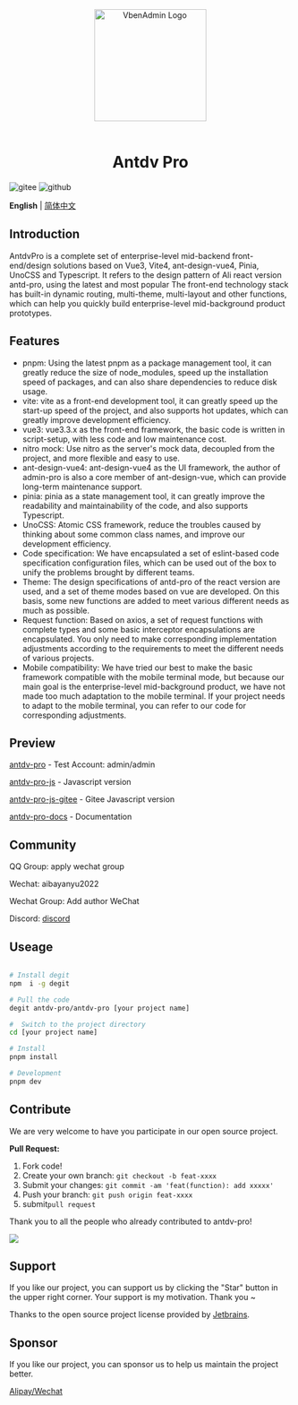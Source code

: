 <div align="center"> <a href="https://github.com/antdv-pro/antdv-pro"> <img alt="VbenAdmin Logo" width="200" height="200" src="./public/logo.svg"> </a> <br> <br>

<h1>Antdv Pro</h1>

</div>

![gitee](https://gitee.com/antdv-pro/antdv-pro/badge/star.svg)
![github](https://img.shields.io/github/stars/antdv-pro/antdv-pro?style=social)

**English** | [简体中文](./README.zh-CN.md)

## Introduction

AntdvPro is a complete set of enterprise-level mid-backend front-end/design solutions based on Vue3, Vite4, ant-design-vue4, Pinia, UnoCSS and Typescript. It refers to the design pattern of Ali react version antd-pro, using the latest and most popular The front-end technology stack has built-in dynamic routing, multi-theme, multi-layout and other functions, which can help you quickly build enterprise-level mid-background product prototypes.

## Features

* pnpm: Using the latest pnpm as a package management tool, it can greatly reduce the size of node_modules, speed up the installation speed of packages, and can also share dependencies to reduce disk usage.
* vite: vite as a front-end development tool, it can greatly speed up the start-up speed of the project, and also supports hot updates, which can greatly improve development efficiency.
* vue3: vue3.3.x as the front-end framework, the basic code is written in script-setup, with less code and low maintenance cost.
* nitro mock: Use nitro as the server's mock data, decoupled from the project, and more flexible and easy to use.
* ant-design-vue4: ant-design-vue4 as the UI framework, the author of admin-pro is also a core member of ant-design-vue, which can provide long-term maintenance support.
* pinia: pinia as a state management tool, it can greatly improve the readability and maintainability of the code, and also supports Typescript.
* UnoCSS: Atomic CSS framework, reduce the troubles caused by thinking about some common class names, and improve our development efficiency.
* Code specification: We have encapsulated a set of eslint-based code specification configuration files, which can be used out of the box to unify the problems brought by different teams.
* Theme: The design specifications of antd-pro of the react version are used, and a set of theme modes based on vue are developed. On this basis, some new functions are added to meet various different needs as much as possible.
* Request function: Based on axios, a set of request functions with complete types and some basic interceptor encapsulations are encapsulated. You only need to make corresponding implementation adjustments according to the requirements to meet the different needs of various projects.
* Mobile compatibility: We have tried our best to make the basic framework compatible with the mobile terminal mode, but because our main goal is the enterprise-level mid-background product, we have not made too much adaptation to the mobile terminal. If your project needs to adapt to the mobile terminal, you can refer to our code for corresponding adjustments.

## Preview

[antdv-pro](https://antdv-pro.com) -  Test Account: admin/admin

[antdv-pro-js](https://github.com/antdv-pro/antdv-pro/tree/feat-js) - Javascript version

[antdv-pro-js-gitee](https://gitee.com/antdv-pro/antdv-pro/tree/feat-js/) - Gitee Javascript version

[antdv-pro-docs](https://docs.antdv-pro.com) - Documentation

## Community

QQ Group: apply wechat group

Wechat: aibayanyu2022

Wechat Group: Add author WeChat

Discord: [discord](https://discord.gg/tPb4G6gXmm)

## Useage

```bash

# Install degit
npm  i -g degit

# Pull the code
degit antdv-pro/antdv-pro [your project name]

#  Switch to the project directory
cd [your project name]

# Install
pnpm install

# Development
pnpm dev
```

## Contribute

We are very welcome to have you participate in our open source project.

**Pull Request:**

1. Fork code!
2. Create your own branch: `git checkout -b feat-xxxx`
3. Submit your changes: `git commit -am 'feat(function): add xxxxx'`
4. Push your branch: `git push origin feat-xxxx`
5. submit`pull request`

Thank you to all the people who already contributed to antdv-pro!

<a href="https://github.com/antdv-pro/antdv-pro/graphs/contributors">
  <img src="https://contrib.rocks/image?repo=antdv-pro/antdv-pro&max=100&columns=15" />
</a>

## Support

If you like our project, you can support us by clicking the "Star" button in the upper right corner. Your support is my motivation. Thank you ~

Thanks to the open source project license provided by [Jetbrains](https://www.jetbrains.com/?from=antdv-pro).

## Sponsor

If you like our project, you can sponsor us to help us maintain the project better.

[Alipay/Wechat](https://docs.antdv-pro.com/other/sponsor.html)
